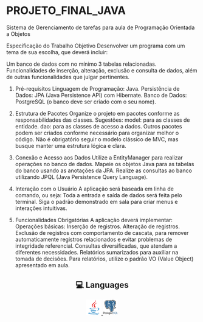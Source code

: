 # PROJETO_FINAL_JAVA
Sistema de Gerenciamento de tarefas para aula de Programação Orientada a Objetos

Especificação do Trabalho
Objetivo
Desenvolver um programa com um tema de sua escolha, que deverá incluir:

Um banco de dados com no mínimo 3 tabelas relacionadas.
Funcionalidades de inserção, alteração, exclusão e consulta de dados, além de outras funcionalidades que julgar pertinentes.

1. Pré-requisitos
Linguagem de Programação: Java.
Persistência de Dados: JPA (Java Persistence API) com Hibernate.
Banco de Dados: PostgreSQL (o banco deve ser criado com o seu nome).

2. Estrutura de Pacotes
Organize o projeto em pacotes conforme as responsabilidades das classes. Sugestões:
model: para as classes de entidade.
dao: para as classes de acesso a dados.
Outros pacotes podem ser criados conforme necessário para organizar melhor o código. Não é obrigatório seguir o modelo clássico de MVC, mas busque manter uma estrutura lógica e clara.

3. Conexão e Acesso aos Dados
Utilize a EntityManager para realizar operações no banco de dados.
Mapeie os objetos Java para as tabelas do banco usando as anotações da JPA.
Realize as consultas ao banco utilizando JPQL (Java Persistence Query Language).

4. Interação com o Usuário
A aplicação será baseada em linha de comando, ou seja:
Toda a entrada e saída de dados será feita pelo terminal.
Siga o padrão demonstrado em sala para criar menus e interações intuitivas.

5. Funcionalidades Obrigatórias
A aplicação deverá implementar:
Operações básicas:
Inserção de registros.
Alteração de registros.
Exclusão de registros com comportamento de cascata, para remover automaticamente registros relacionados e evitar problemas de integridade referencial.
Consultas diversificadas, que atendam a diferentes necessidades.
Relatórios sumarizados para auxiliar na tomada de decisões.
Para relatórios, utilize o padrão VO (Value Object) apresentado em aula.

<h2 align="center">💻 Languages</h2>
<p align="center">
    <a href="https://www.java.com" target="_blank" rel="noreferrer">
        <img src="https://raw.githubusercontent.com/devicons/devicon/master/icons/java/java-original.svg" alt="java" width="40" height="40"/>
    </a>
    <a href="https://www.postgresql.org" target="_blank" rel="noreferrer">
        <img src="https://raw.githubusercontent.com/devicons/devicon/master/icons/postgresql/postgresql-original-wordmark.svg" alt="postgresql" width="40" height="40"/>
    </a>
</p>

